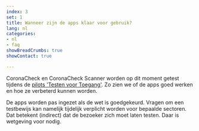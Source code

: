 ```yaml
---
index: 3
set: 1
title: Wanneer zijn de apps klaar voor gebruik?
lang: nl
categories:
- nl
- faq
showBreadCrumbs: true
showContact: true

---
```

CoronaCheck en CoronaCheck Scanner worden op dit moment getest tijdens de <a href='https://www.rijksoverheid.nl/onderwerpen/coronavirus-covid-19/algemene-coronaregels/cijfers-en-onderzoeken-over-het-coronavirus/pilot-toegangsbewijzen' target='_blank' rel='noopener noreferrer'>pilots 'Testen voor Toegang'</a>. Zo zien we of de apps goed werken en hoe ze verbeterd kunnen worden.

De apps worden pas ingezet als de wet is goedgekeurd. Vragen om een testbewijs kan namelijk tijdelijk verplicht worden voor bepaalde sectoren. Dat betekent (indirect) dat de bezoeker zich moet laten testen. Daar is wetgeving voor nodig.
